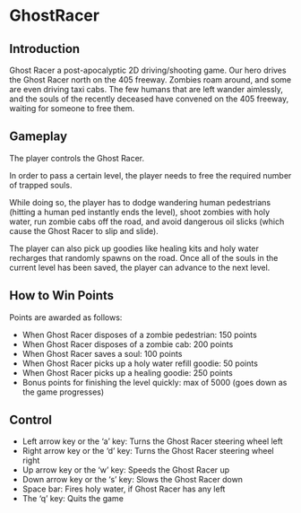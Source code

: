 # GhostRacer

## Introduction

Ghost Racer a post-apocalyptic 2D driving/shooting game. Our hero drives the Ghost Racer north on the 405 freeway. Zombies roam around, and some are even driving taxi cabs. The few humans that are left wander aimlessly, and the souls of the recently deceased have convened on the 405 freeway, waiting for someone to free them.

## Gameplay

The player controls the Ghost Racer.

In order to pass a certain level, the player needs to free the required number of trapped souls.

While doing so, the player has to dodge wandering human pedestrians (hitting a human ped instantly ends the level), shoot zombies with holy water, run zombie cabs off the road, and avoid dangerous oil slicks (which cause the Ghost Racer to slip and slide).

The player can also pick up goodies like healing kits and holy water recharges that randomly spawns on the road. Once all of the souls in the current level has been saved, the player can advance to the next level.

## How to Win Points

Points are awarded as follows:

- When Ghost Racer disposes of a zombie pedestrian: 150 points
- When Ghost Racer disposes of a zombie cab: 200 points
- When Ghost Racer saves a soul: 100 points
- When Ghost Racer picks up a holy water refill goodie: 50 points
- When Ghost Racer picks up a healing goodie: 250 points
- Bonus points for finishing the level quickly: max of 5000 (goes down as the game progresses)

## Control

- Left arrow key or the ‘a’ key: Turns the Ghost Racer steering wheel left
- Right arrow key or the ‘d’ key: Turns the Ghost Racer steering wheel right
- Up arrow key or the ‘w’ key: Speeds the Ghost Racer up
- Down arrow key or the ‘s’ key: Slows the Ghost Racer down
- Space bar: Fires holy water, if Ghost Racer has any left
- The ‘q’ key: Quits the game

